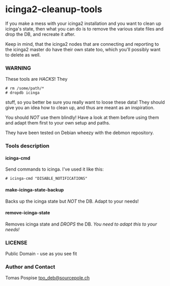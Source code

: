 icinga2-cleanup-tools
=====================

If you make a mess with your icinga2 installation
and you want to clean up icinga's state, then
what you can do is to remove the various state files
and drop the DB, and recreate it after.

Keep in mind, that the icinga2 nodes that are
connecting and reporting to the icinga2 master do
have their own state too, which you'll possibly
want to delete as well.

### WARNING

These tools are *HACKS*! They

    # rm /some/path/*
    # dropdb icinga

stuff, so you better be sure you really want to loose
these data! They should give you an idea how to clean
up, and thus are meant as an inspiration.

You should *NOT* use them blindly! Have a look at them
before using them and adapt them first to your own
setup and paths.

They have been tested on Debian wheezy with the debmon
repository.

### Tools description

#### icinga-cmd

Send commands to icinga. I've used it like this:

    # icinga-cmd "DISABLE_NOTIFICATIONS"

#### make-icinga-state-backup

Backs up the icinga state but *NOT* the DB. Adapt to
your needs!

#### remove-icinga-state

Removes icinga state and *DROPS* the DB. *You need
to adapt this to your needs!*

### LICENSE
Public Domain - use as you see fit

### Author and Contact
Tomas Pospise <tpo_deb@sourcepole.ch>
